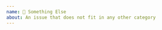 ```yaml
---
name: 🍄 Something Else
about: An issue that does not fit in any other category
---
```


<!--
Fuyu projects use a freeform issue template, so we rely on contributors to read these brief instructions before submitting an issue.

Before opening an issue, check whether a similar issue exists and contribute to it instead of opening a new one.

For this type of issue, it is up to the contributor to decide on the appropriate content. Consider whether this issue is better suited to be opened as a bug report or a feature request.

Do not use issues for asking a question or for support. Use GitHub Discussions at https://github.com/orgs/fuyu-lang/discussions instead.
-->
